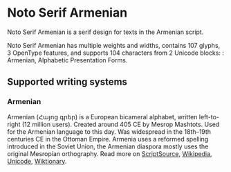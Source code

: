 
# Noto Serif Armenian

Noto Serif Armenian is a serif design for texts in the Armenian script. 

Noto Serif Armenian has multiple weights and widths, contains 107 glyphs, 3 OpenType features, and supports 104 characters from 2 Unicode blocks: : Armenian, Alphabetic Presentation Forms.


## Supported writing systems


### Armenian

Armenian (Հայոց գրեր) is a European bicameral alphabet, written left-to-right (12 million users). Created around 405 CE by Mesrop Mashtots. Used for the Armenian language to this day. Was widespread in the 18th–19th centuries CE in the Ottoman Empire. Armenia uses a reformed spelling introduced in the Soviet Union, the Armenian diaspora mostly uses the original Mesropian orthography. Read more on [ScriptSource](https://scriptsource.org/scr/Armn), [Wikipedia](https://en.wikipedia.org/wiki/ISO_15924:Armn), [Unicode](https://www.unicode.org/versions/Unicode13.0.0/ch07.pdf#G3334), [Wiktionary](https://en.wiktionary.org/wiki/Category:Armenian_script).

